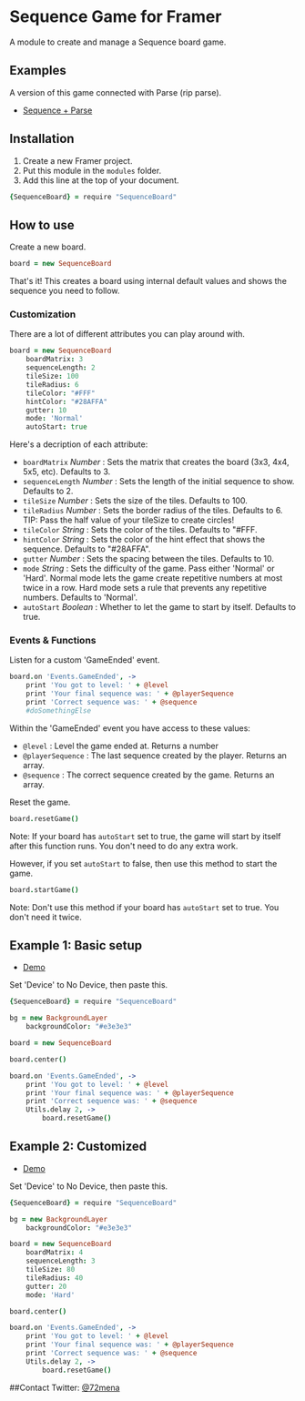 # Sequence Game for Framer
A module to create and manage a Sequence board game.


## Examples
A version of this game connected with Parse (rip parse).
- [Sequence + Parse](http://setentaydos.com/frs/)


## Installation

1. Create a new Framer project.
2. Put this module in the `modules` folder.
3. Add this line at the top of your document.
```coffeescript
{SequenceBoard} = require "SequenceBoard"
```


## How to use

Create a new board.
```coffeescript
board = new SequenceBoard
```
That's it! This creates a board using internal default values and shows the sequence you need to follow.


### Customization

There are a lot of different attributes you can play around with.
```coffeescript
board = new SequenceBoard
	boardMatrix: 3
	sequenceLength: 2
	tileSize: 100
	tileRadius: 6
	tileColor: "#FFF"
	hintColor: "#28AFFA"
	gutter: 10
	mode: 'Normal'
	autoStart: true
```

Here's a decription of each attribute:
- `boardMatrix` *Number* : Sets the matrix that creates the board (3x3, 4x4, 5x5, etc). Defaults to 3.
- `sequenceLength` *Number* : Sets the length of the initial sequence to show. Defaults to 2.
- `tileSize` *Number* : Sets the size of the tiles. Defaults to 100.
- `tileRadius` *Number* : Sets the border radius of the tiles. Defaults to 6. TIP: Pass the half value of your tileSize to create circles!
- `tileColor` *String* : Sets the color of the tiles. Defaults to "#FFF.
- `hintColor` *String* : Sets the color of the hint effect that shows the sequence. Defaults to "#28AFFA".
- `gutter` *Number* : Sets the spacing between the tiles. Defaults to 10.
- `mode` *String* : Sets the difficulty of the game. Pass either 'Normal' or 'Hard'. Normal mode lets the game create repetitive numbers at most twice in a row. Hard mode sets a rule that prevents any repetitive numbers. Defaults to 'Normal'.
- `autoStart` *Boolean* : Whether to let the game to start by itself. Defaults to true.


### Events & Functions

Listen for a custom 'GameEnded' event.
```coffeescript
board.on 'Events.GameEnded', ->
	print 'You got to level: ' + @level
	print 'Your final sequence was: ' + @playerSequence
	print 'Correct sequence was: ' + @sequence
	#doSomethingElse
```
Within the 'GameEnded' event you have access to these values:
- `@level` : Level the game ended at. Returns a number
- `@playerSequence` : The last sequence created by the player. Returns an array.
- `@sequence` : The correct sequence created by the game. Returns an array.


Reset the game.
```coffeescript
board.resetGame()
```
Note: If your board has `autoStart` set to true, the game will start by itself after this function runs. You don't need to do any extra work.


However, if you set `autoStart` to false, then use this method to start the game.
```coffeescript
board.startGame()
```
Note: Don't use this method if your board has `autoStart` set to true. You don't need it twice.



## Example 1: Basic setup

- [Demo](http://share.framerjs.com/68qyh2wwc4s1/)

Set 'Device' to No Device, then paste this.
```coffeescript
{SequenceBoard} = require "SequenceBoard"

bg = new BackgroundLayer
	backgroundColor: "#e3e3e3"

board = new SequenceBoard

board.center()

board.on 'Events.GameEnded', ->
	print 'You got to level: ' + @level
	print 'Your final sequence was: ' + @playerSequence
	print 'Correct sequence was: ' + @sequence
	Utils.delay 2, ->
		board.resetGame()
```


## Example 2: Customized

- [Demo](http://share.framerjs.com/v20ynocypvte/)

Set 'Device' to No Device, then paste this.
```coffeescript
{SequenceBoard} = require "SequenceBoard"

bg = new BackgroundLayer
	backgroundColor: "#e3e3e3"

board = new SequenceBoard
	boardMatrix: 4
	sequenceLength: 3
	tileSize: 80
	tileRadius: 40
	gutter: 20
	mode: 'Hard'

board.center()

board.on 'Events.GameEnded', ->
	print 'You got to level: ' + @level
	print 'Your final sequence was: ' + @playerSequence
	print 'Correct sequence was: ' + @sequence
	Utils.delay 2, ->
		board.resetGame()
```




##Contact
Twitter: [@72mena](http://twitter.com/72mena)
